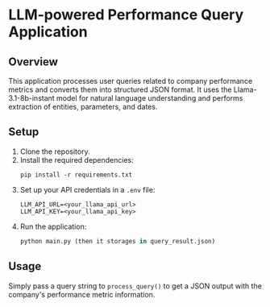 # LLM-powered Performance Query Application

## Overview
This application processes user queries related to company performance metrics and converts them into structured JSON format. It uses the Llama-3.1-8b-instant model for natural language understanding and performs extraction of entities, parameters, and dates.

## Setup
1. Clone the repository.
2. Install the required dependencies:
    ```
    pip install -r requirements.txt
    ```
3. Set up your API credentials in a `.env` file:
    ```
    LLM_API_URL=<your_llama_api_url>
    LLM_API_KEY=<your_llama_api_key>
    ```
4. Run the application:
    ```python
    python main.py (then it storages in query_result.json)
    ```

## Usage
Simply pass a query string to `process_query()` to get a JSON output with the company's performance metric information.
